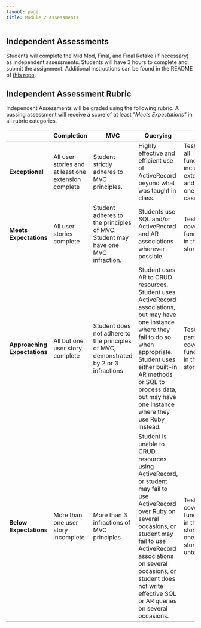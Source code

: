 ```yaml
---
layout: page
title: Module 2 Assessments
---
```


## Independent Assessments

Students will complete the Mid Mod, Final, and Final Retake (if necessary) as independent assessments. Students will have 3 hours to complete and submit the assignment. Additional instructions can be found in the README of [this repo](https://github.com/turingschool-examples/b2-mid-mod).

## Independent Assessment Rubric

Independent Assessments will be graded using the following rubric. A passing assessment will receive a score of at least *"Meets Expectations"* in all rubric categories.

| | Completion | MVC | Querying | TDD |
| -- | -- | -- | -- | -- |
| **Exceptional** | All user stories and at least one extension complete | Student strictly adheres to MVC principles.  | Highly effective and efficient use of ActiveRecord beyond what was taught in class. | Tests cover all functionality including extensions and at least one edge case |
| **Meets Expectations**| All user stories complete | Student adheres to the principles of MVC. Student may have one MVC infraction. | Students use SQL and/or ActiveRecord and AR associations wherever possible. | Tests fully cover the functionality in the user stories |
| **Approaching Expectations** | All but one user story complete | Student does not adhere to the principles of MVC, demonstrated by 2 or 3 infractions | Student uses AR to CRUD resources. Student uses ActiveRecord associations, but may have one instance where they fail to do so when appropriate. Student uses either built-in AR methods or SQL to process data, but may have one instance where they use Ruby instead. | Tests partially cover the functionality in the user stories |
| **Below Expectations** | More than one user story incomplete | More than 3 infractions of MVC principles | Student is unable to CRUD resources using ActiveRecord, or student may fail to use ActiveRecord over Ruby on several occasions, or student may fail to use ActiveRecord associations on several occasions, or student does not write effective SQL or AR queries on several occasions. | Tests do not cover the functionality in the user stories, or one or more stories is untested |
